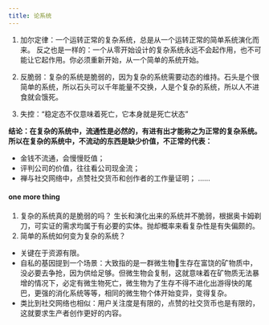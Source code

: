 ```yaml
---
title: 论系统
---
```

1. 加尔定律：一个运转正常的复杂系统，总是从一个运转正常的简单系统演化而来。
反之也是一样的：一个从零开始设计的复杂系统永远不会起作用，也不可能让它起作用。你必须重新开始，从一个简单的系统开始。

2. 反脆弱：复杂的系统是脆弱的，因为复杂的系统需要动态的维持。石头是个很简单的系统，所以石头可以千年能量不交换，人是个复杂的系统，所以人不进食就会饿死。

3. 失控：“稳定态不仅意味着死亡，它本身就是死亡状态”

**结论：在复杂的系统中，流通性是必然的，有进有出才能称之为正常的复杂系统。**
**所以在复杂的系统中，不流动的东西是缺少价值，不正常的代表：**
- 金钱不流通，会慢慢贬值；
- 评判公司的价值，往往看公司现金流；
- 禅与社交网络中，点赞社交货币和创作者的工作量证明；
……

#### one more thing
1. 复杂的系统真的是脆弱的吗？
生长和演化出来的系统并不脆弱，根据奥卡姆剃刀，可实证的需求均属于有必要的实体。抛却概率来看复杂性是有失偏颇的。
2. 简单的系统如何变为复杂的系统？
- 关键在于资源有限。
- 自私的基因提到一个场景：大致指的是一群微生物🦠生存在富饶的矿物质中，没必要去争抢，因为供给足够。但微生物会复制，这就意味着在矿物质无法暴增的情况下，必定有微生物死亡，微生物为了生存不得不进化出游得快的尾巴，更强的消化系统等等，相同的微生物个体开始变异，变得复杂。
- 类比到社交网络也相似：用户关注度是有限的，点赞的社交货币也是有限的，这就要求生产者创作更好的内容。